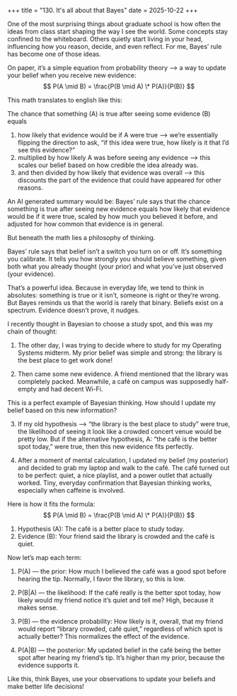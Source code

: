 +++
title = "130. It's all about that Bayes"
date = 2025-10-22
+++

One of the most surprising things about graduate school is how often the ideas from class start shaping the way I see the world. Some concepts stay confined to the whiteboard. Others quietly start living in your head, influencing how you reason, decide, and even reflect. For me, Bayes’ rule has become one of those ideas.

On paper, it’s a simple equation from probability theory --> a way to update your belief when you receive new evidence:
$$
P(A \mid B) = \frac{P(B \mid A) \* P(A)}{P(B)}
$$


This math translates to english like this:

The chance that something (A) is true after seeing some evidence (B) equals
1. how likely that evidence would be if A were true —-> we’re essentially flipping the direction to ask, “if this idea were true, how likely is it that I’d see this evidence?”
2. multiplied by how likely A was before seeing any evidence —-> this scales our belief based on how credible the idea already was.
3. and then divided by how likely that evidence was overall —-> this discounts the part of the evidence that could have appeared for other reasons.

An AI generated summary would be:
Bayes’ rule says that the chance something is true after seeing new evidence equals how likely that evidence would be if it were true, scaled by how much you believed it before, and adjusted for how common that evidence is in general.

But beneath the math lies a philosophy of thinking.

Bayes’ rule says that belief isn’t a switch you turn on or off. It’s something you calibrate. It tells you how strongly you should believe something, given both what you already thought (your prior) and what you’ve just observed (your evidence).

That’s a powerful idea. Because in everyday life, we tend to think in absolutes: something is true or it isn’t, someone is right or they’re wrong. But Bayes reminds us that the world is rarely that binary. Beliefs exist on a spectrum. Evidence doesn’t prove, it nudges.

I recently thought in Bayesian to choose a study spot, and this was my chain of thought:

1. The other day, I was trying to decide where to study for my Operating Systems midterm. My prior belief was simple and strong: the library is the best place to get work done!

2. Then came some new evidence. A friend mentioned that the library was completely packed. Meanwhile, a café on campus was supposedly half-empty and had decent Wi-Fi.

This is a perfect example of Bayesian thinking. How should I update my belief based on this new information?

3. If my old hypothesis --> “the library is the best place to study” were true, the likelihood of seeing it look like a crowded concert venue would be pretty low. But if the alternative hypothesis, A: “the café is the better spot today,” were true, then this new evidence fits perfectly.

4. After a moment of mental calculation, I updated my belief (my posterior) and decided to grab my laptop and walk to the café. The café turned out to be perfect: quiet, a nice playlist, and a power outlet that actually worked. Tiny, everyday confirmation that Bayesian thinking works, especially when caffeine is involved.

Here is how it fits the formula:
$$
P(A \mid B) = \frac{P(B \mid A) \* P(A)}{P(B)}
$$

1. Hypothesis (A): The café is a better place to study today.
2. Evidence (B): Your friend said the library is crowded and the café is quiet.

Now let’s map each term:

1. P(A) — the prior: How much I believed the café was a good spot before hearing the tip. Normally, I favor the library, so this is low.

2. P(B|A) — the likelihood: If the café really is the better spot today, how likely would my friend notice it’s quiet and tell me? High, because it makes sense.

3. P(B) — the evidence probability: How likely is it, overall, that my friend would report “library crowded, café quiet,” regardless of which spot is actually better? This normalizes the effect of the evidence.

4. P(A|B) — the posterior: My updated belief in the café being the better spot after hearing my friend’s tip. It’s higher than my prior, because the evidence supports it.

Like this, think Bayes, use your observations to update your beliefs and make better life decisions!